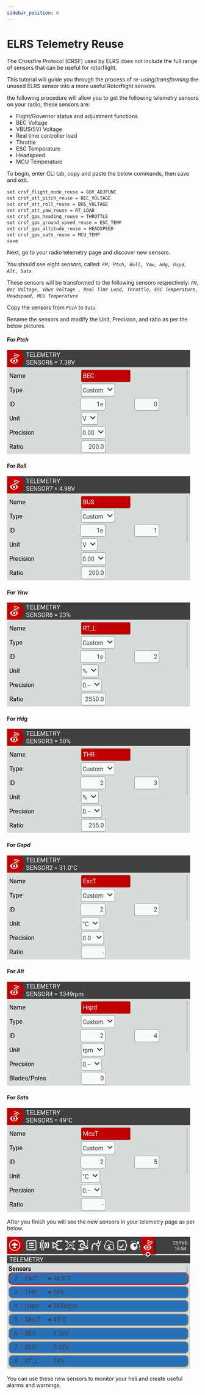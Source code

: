 ```yaml
---
sidebar_position: 6
---
```


# ELRS Telemetry Reuse

The Crossfire Protocol (CRSF) used by ELRS does not include the full range of sensors that can be useful for rotorflight.

This tutorial will guide you through the process of *re-using/transforming* the unused ELRS sensor into a more useful Rotorflight sensors.

the following procedure will allow you to get the following telemetry sensors on your radio, these sensors are:

* Flight/Governor status and adjustment functions
* BEC Voltage
* VBUS(5V) Voltage
* Real time controller load
* Throttle
* ESC Temperature
* Headspeed
* MCU Temperature

To begin, enter CLI tab, copy and paste the below commands, then save and exit.

```
set crsf_flight_mode_reuse = GOV_ADJFUNC
set crsf_att_pitch_reuse = BEC_VOLTAGE
set crsf_att_roll_reuse = BUS_VOLTAGE
set crsf_att_yaw_reuse = RT_LOAD
set crsf_gps_heading_reuse = THROTTLE
set crsf_gps_ground_speed_reuse = ESC_TEMP
set crsf_gps_altitude_reuse = HEADSPEED
set crsf_gps_sats_reuse = MCU_TEMP
save
```

Next, go to your radio telemetry page and discover new sensors.

You should see eight sensors, called: *`FM, Ptch, Roll, Yaw, Hdg, Gspd, Alt, Sats`*

These sensors will be transformed to the following sensors respectively: *`FM, Bec Voltage, VBus Voltage , Real Time Load, Throttle, ESC Temperature, Headspeed, MCU Temperature`*

Copy the sensors from *`Ptch`* to *`Sats`*

Rename the sensors and modify the Unit, Precision, and ratio as per the below pictures.

#### For *Ptch*

![ELRS Reuse](./img/elrs-reuse-bec.png)

#### For *Roll*

![ELRS Reuse](./img/elrs-reuse-bus.png)

#### For *Yaw*

![ELRS Reuse](./img/elrs-reuse-rtl.png)

#### For *Hdg*

![ELRS Reuse](./img/elrs-reuse-thr.png)

#### For *Gspd*

![ELRS Reuse](./img/elrs-reuse-esct.png)

#### For *Alt*

![ELRS Reuse](./img/elrs-reuse-rpm.png)

#### For *Sats*

![ELRS Reuse](./img/elrs-reuse-mcut.png)

After you finish you will see the new sensors in your telemetry page as per below.

![ELRS Reuse](./img/elrs-reuse-tele.png)

You can use these new sensors to monitor your heli and create useful alarms and warnings.
